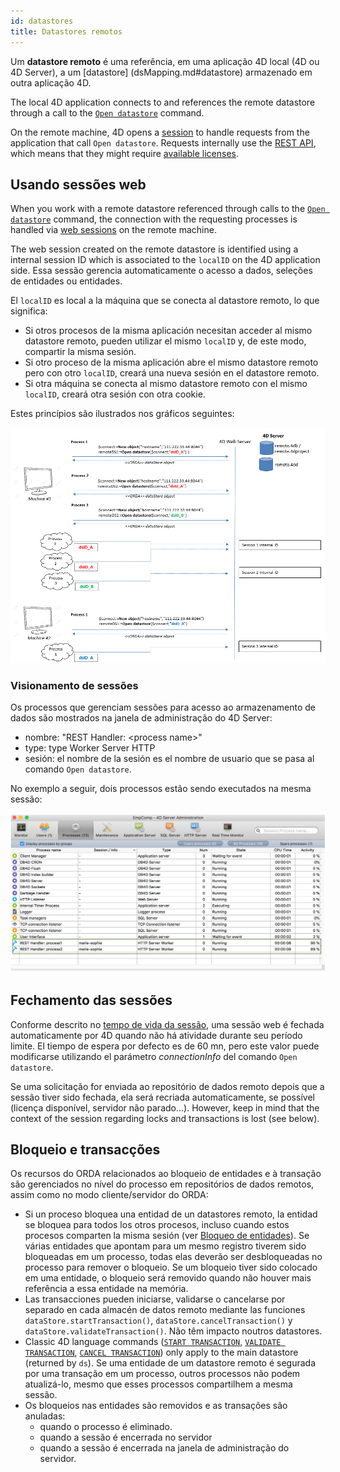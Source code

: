 ```yaml
---
id: datastores
title: Datastores remotos
---
```


Um **datastore remoto** é uma referência, em uma aplicação 4D local (4D ou 4D Server), a um [datastore] (dsMapping.md#datastore) armazenado em outra aplicação 4D.

The local 4D application connects to and references the remote datastore through a call to the [`Open datastore`](../commands/open-datastore.md) command.

On the remote machine, 4D opens a [session](../WebServer/sessions.md) to handle requests from the application that call `Open datastore`. Requests internally use the [REST API](../REST/gettingStarted.md), which means that they might require [available licenses](../REST/authUsers.md).

## Usando sessões web

When you work with a remote datastore referenced through calls to the [`Open datastore`](../commands/open-datastore.md) command, the connection with the requesting processes is handled via [web sessions](../WebServer/sessions.md) on the remote machine.

The web session created on the remote datastore is identified using a internal session ID which is associated to the `localID` on the 4D application side. Essa sessão gerencia automaticamente o acesso a dados, seleções de entidades ou entidades.

El `localID` es local a la máquina que se conecta al datastore remoto, lo que significa:

- Si otros procesos de la misma aplicación necesitan acceder al mismo datastore remoto, pueden utilizar el mismo `localID` y, de este modo, compartir la misma sesión.
- Si otro proceso de la misma aplicación abre el mismo datastore remoto pero con otro `localID`, creará una nueva sesión en el datastore remoto.
- Si otra máquina se conecta al mismo datastore remoto con el mismo `localID`, creará otra sesión con otra cookie.

Estes princípios são ilustrados nos gráficos seguintes:

![](../assets/en/ORDA/sessions.png)

### Visionamento de sessões

Os processos que gerenciam sessões para acesso ao armazenamento de dados são mostrados na janela de administração do 4D Server:

- nombre: "REST Handler: \<process name\>"
- type: type Worker Server HTTP
- sesión: el nombre de la sesión es el nombre de usuario que se pasa al comando `Open datastore`.

No exemplo a seguir, dois processos estão sendo executados na mesma sessão:

![](../assets/en/ORDA/sessionAdmin.png)

## Fechamento das sessões

Conforme descrito no [tempo de vida da sessão](../WebServer/sessions.md#session-lifetime), uma sessão web é fechada automaticamente por 4D quando não há atividade durante seu período limite. El tiempo de espera por defecto es de 60 mn, pero este valor puede modificarse utilizando el parámetro *connectionInfo* del comando `Open datastore`.

Se uma solicitação for enviada ao repositório de dados remoto depois que a sessão tiver sido fechada, ela será recriada automaticamente, se possível (licença disponível, servidor não parado...). However, keep in mind that the context of the session regarding locks and transactions is lost (see below).

## Bloqueio e transacções

Os recursos do ORDA relacionados ao bloqueio de entidades e à transação são gerenciados no nível do processo em repositórios de dados remotos, assim como no modo cliente/servidor do ORDA:

- Si un proceso bloquea una entidad de un datastores remoto, la entidad se bloquea para todos los otros procesos, incluso cuando estos procesos comparten la misma sesión (ver [Bloqueo de entidades](entities.md#entity-locking)). Se várias entidades que apontam para um mesmo registro tiverem sido bloqueadas em um processo, todas elas deverão ser desbloqueadas no processo para remover o bloqueio. Se um bloqueio tiver sido colocado em uma entidade, o bloqueio será removido quando não houver mais referência a essa entidade na memória.
- Las transacciones pueden iniciarse, validarse o cancelarse por separado en cada almacén de datos remoto mediante las funciones `dataStore.startTransaction()`, `dataStore.cancelTransaction()` y `dataStore.validateTransaction()`. Não têm impacto noutros datastores.
- Classic 4D language commands ([`START TRANSACTION`](../commands-legacy/start-transaction.md), [`VALIDATE TRANSACTION`](../commands-legacy/validate-transaction.md), [`CANCEL TRANSACTION`](../commands-legacy/cancel-transaction.md)) only apply to the main datastore (returned by `ds`).
  Se uma entidade de um datastore remoto é segurada por uma transação em um processo, outros processos não podem atualizá-lo, mesmo que esses processos compartilhem a mesma sessão.
- Os bloqueios nas entidades são removidos e as transações são anuladas:
  - quando o processo é eliminado.
  - quando a sessão é encerrada no servidor
  - quando a sessão é encerrada na janela de administração do servidor.
